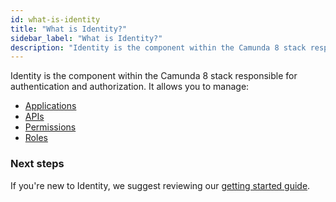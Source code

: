 ```yaml
---
id: what-is-identity
title: "What is Identity?"
sidebar_label: "What is Identity?"
description: "Identity is the component within the Camunda 8 stack responsible for authentication and authorization."
---
```


Identity is the component within the Camunda 8 stack responsible for authentication and authorization. It allows you to manage:

- [Applications](/self-managed/concepts/access-control/applications.md)
- [APIs](/self-managed/concepts/access-control/apis.md)
- [Permissions](/self-managed/concepts/access-control/resource-authorizations.md)
- [Roles](/self-managed/concepts/access-control/resource-authorizations.md)

### Next steps

If you're new to Identity, we suggest reviewing our [getting started guide](./getting-started/install-identity.md).
